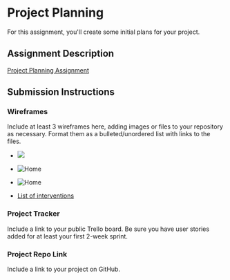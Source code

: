 # Project Planning
For this assignment, you'll create some initial plans for your project.

## Assignment Description
[Project Planning Assignment](https://education.launchcode.org/liftoff/modules/assignments/project-planning)

## Submission Instructions

### Wireframes

Include at least 3 wireframes here, adding images or files to your repository as necessary. Format them as a bulleted/unordered list with links to the files.

- <img src="Home.png">

- ![Home](./Home.png)
- ![Home](https://user-images.githubusercontent.com/93892096/165010616-ffa854ad-2b28-426f-bcf5-2dab3a521cac.png)
- [List of interventions](./ListofInterventions.png)

### Project Tracker

Include a link to your public Trello board. Be sure you have user stories added for at least your first 2-week sprint.

### Project Repo Link

Include a link to your project on GitHub.
